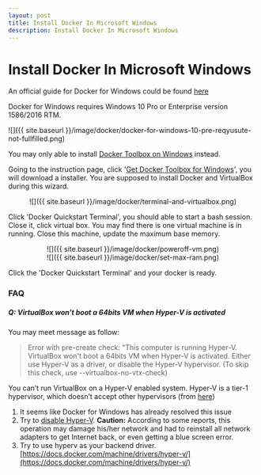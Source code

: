 ```yaml
---
layout: post
title: Install Docker In Microsoft Windows
description: Install Docker In Microsoft Windows
---
```



# Install Docker In Microsoft Windows


An official guide for Docker for Windows could be found [here](https://docs.docker.com/docker-for-windows/install/)

Docker for Windows requires Windows 10 Pro or Enterprise version 1586/2016 RTM. 

<a>
![]({{ site.baseurl }}/image/docker/docker-for-windows-10-pre-reqyusute-not-fullfilled.png)
</a>

You may only able to install [Docker Toolbox on Windows](https://docs.docker.com/toolbox/toolbox_install_windows/) instead.

Going to the instruction page, click '[Get Docker Toolbox for Windows](https://download.docker.com/win/stable/DockerToolbox.exe)', you will download a installer. You are supposed to install Docker and VirtualBox during this wizard.


<center>
<a>
![]({{ site.baseurl }}/image/docker/terminal-and-virtualbox.png)
</a>
</center>

Click 'Docker Quickstart Terminal', you should able to start a bash session. Close it, click virtual box. You may find there is one virtual machine is in running. Close this machine, update the maximum base memory. 

<center>
<a>
![]({{ site.baseurl }}/image/docker/poweroff-vm.png)
</a>
</center>

<center>
<a>
![]({{ site.baseurl }}/image/docker/set-max-ram.png)
</a>
</center>

Click the 'Docker Quickstart Terminal' and your docker is ready.


### FAQ

##### **Q:**  VirtualBox won't boot a 64bits VM when Hyper-V is activated

You may meet message as follow:

> Error with pre-create check: "This computer is running Hyper-V. VirtualBox won't boot a 64bits VM when Hyper-V is activated.
> Either use Hyper-V as a driver, or disable the Hyper-V hypervisor. (To skip this check, use --virtualbox-no-vtx-check)

You can’t run VirtualBox on a Hyper-V enabled system. Hyper-V is a tier-1 hypervisor, which doesn’t accept other hypervisors (from [here](https://forums.docker.com/t/unable-to-run-the-docker-toolbox/37403/3))

1. It seems like Docker for Windows has already resolved this issue
2. Try to [disable Hyper-V](https://superuser.com/questions/540055/convenient-way-to-enable-disable-hyper-v-in-windows-8). **Caution:** According to some reports, this operation may damage his/her network and had to reinstall all network adapters to get Internet back, or even getting a blue screen error.
3. Try to use hyperv as your backend driver. [https://docs.docker.com/machine/drivers/hyper-v/](https://docs.docker.com/machine/drivers/hyper-v/)







